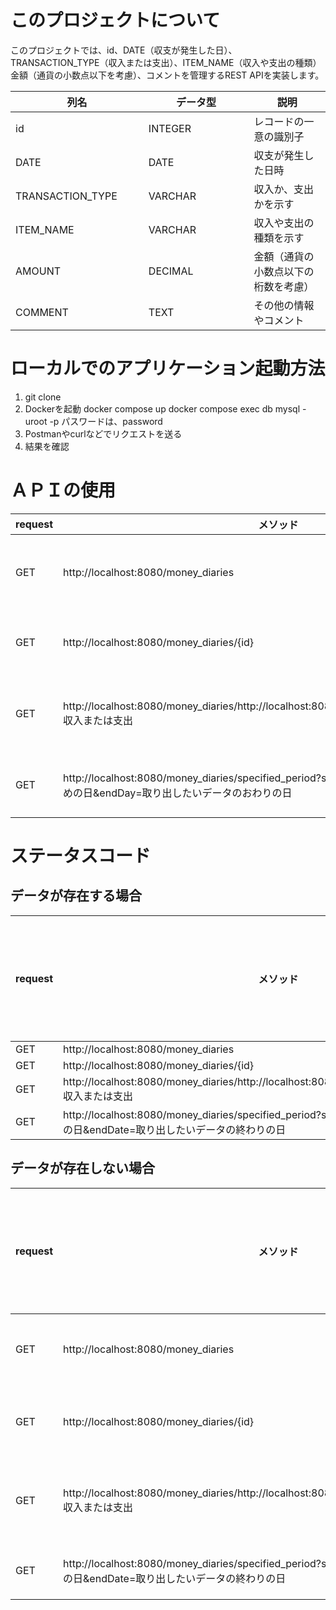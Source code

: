 # このプロジェクトについて
このプロジェクトでは、id、DATE（収支が発生した日）、TRANSACTION_TYPE（収入または支出）、ITEM_NAME（収入や支出の種類）金額（通貨の小数点以下を考慮）、コメントを管理するREST APIを実装します。



| 列名          | データ型       | 説明                                         |
|-------------|------------|--------------------------------------------|
| id          | INTEGER    | レコードの一意の識別子                                |
| DATE 　　　　   | DATE       | 収支が発生した日時                                  |
| TRANSACTION_TYPE | VARCHAR    | 収入か、支出かを示す                                 |
| ITEM_NAME   | VARCHAR    | 収入や支出の種類を示す                                |
| AMOUNT      | DECIMAL    | 金額（通貨の小数点以下の桁数を考慮）                         |
| COMMENT　　　　　　　 | TEXT　　　　　　　 | その他の情報やコメント                                |

# ローカルでのアプリケーション起動方法
1. git clone
2. Dockerを起動
docker compose up
docker compose exec db mysql -uroot -p
パスワードは、password
3. Postmanやcurlなどでリクエストを送る
4. 結果を確認

# ＡＰＩの使用
|request| メソッド                                                                                                 | 取得するもの                             | 
|-------|------------------------------------------------------------------------------------------------------|------------------------------------|
|GET| http://localhost:8080/money_diaries                                                                  | money_diariesに格納したデータ（以下、データ）を全て出力 |
|GET| http://localhost:8080/money_diaries/{id}                                                             | データのうち、指定したidのデータのみを出力             |
GET| http://localhost:8080/money_diaries/http://localhost:8080/money_diaries/transaction_type/収入または支出     | データのうち、収入または支出の指定したデータを出力          |
GET| http://localhost:8080/money_diaries/specified_period?startDay=取り出したいデータのはじめの日&endDay=取り出したいデータのおわりの日 | データのうち、指定した期間のデータのみ出力              |


# ステータスコード

## データが存在する場合
| request | メソッド                                                                                  | ステータスコード | 説明 |
|---------|---------------------------------------------------------------------------------------|----------|----|
| GET     | http://localhost:8080/money_diaries                                                   | 200      | OK 
| GET     | http://localhost:8080/money_diaries/{id}                                              | 200      | OK 
| GET     | http://localhost:8080/money_diaries/http://localhost:8080/money_diaries/transaction_type/収入または支出 | 200      | OK |
| GET     | http://localhost:8080/money_diaries/specified_period?startDate=取り出したいデータの初めの日&endDate=取り出したいデータの終わりの日 |200|OK|

## データが存在しない場合
|request| メソッド                                                                                  |ステータスコード| 説明                               |
|-------|---------------------------------------------------------------------------------------|-------------|----------------------------------|
|GET| http://localhost:8080/money_diaries                                                   |404| messageにNo records in the databaseを返す |
|GET| http://localhost:8080/money_diaries/{id}                                              |404| messageにRecord by id not foundを返す |
|GET| http://localhost:8080/money_diaries/http://localhost:8080/money_diaries/transaction_type/収入または支出 |404| Records by transaction type not foundを返す |
|GET| http://localhost:8080/money_diaries/specified_period?startDate=取り出したいデータの初めの日&endDate=取り出したいデータの終わりの日 |404| Records by dates not foundを返す    |